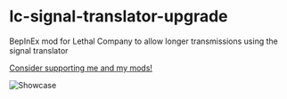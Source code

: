# lc-signal-translator-upgrade
BepInEx mod for Lethal Company to allow longer transmissions using the signal translator

[Consider supporting me and my mods!](https://github.com/sponsors/Fredolx)

![Showcase](http://github.com/fredolx/lc-signal-translator-upgrade/thundermod/showcase.png 'A very long message')